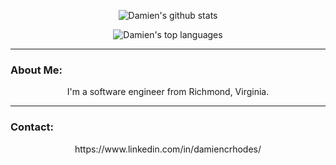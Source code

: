 <div align="center">

![Damien's github stats](https://github-readme-stats.vercel.app/api?username=dcrhodes&theme=default)

![Damien's top languages](https://github-readme-stats.vercel.app/api/top-langs/?username=Naereen&theme=default)

</div>

<hr>

### About Me:
<div align="center">
  I'm a software engineer from Richmond, Virginia.
</div>

<hr>

### Contact:
<div align="center">
  https://www.linkedin.com/in/damiencrhodes/
</div>

